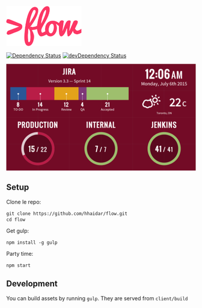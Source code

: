 <img src="_sources/logo.png" width="200" alt="&gt; flow" />

[![Dependency Status](https://david-dm.org/hhaidar/flow.svg)](https://david-dm.org/hhaidar/flow)
[![devDependency Status](https://david-dm.org/hhaidar/flow/dev-status.svg)](https://david-dm.org/hhaidar/flow#info=devDependencies)

<img src="screenshot.png" alt="&gt; flow screenshot" />

## Setup

Clone le repo:

```
git clone https://github.com/hhaidar/flow.git
cd flow
```

Get gulp:

```
npm install -g gulp
```

Party time:

```
npm start
```

## Development

You can build assets by running `gulp`. They are served from `client/build`
